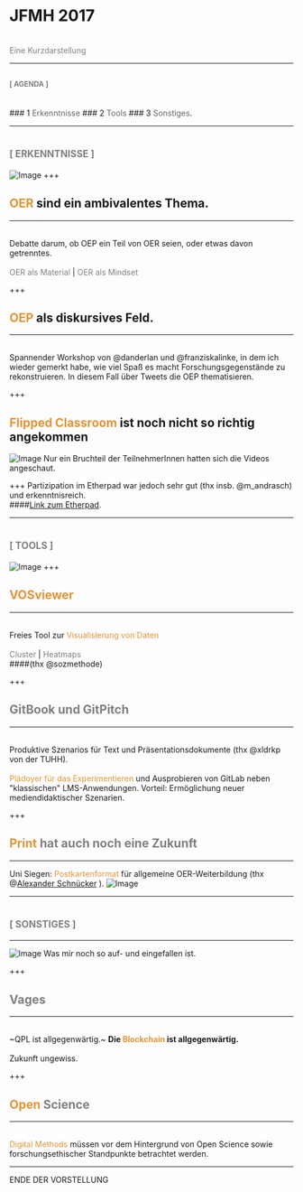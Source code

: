 # JFMH 2017
<br>
<span style="color:gray">Eine Kurzdarstellung</span>

---

## <span style="color:gray; font-size:0.6em;">[ AGENDA ]</span>

<br>
### 1 <span style="color: #666666">Erkenntnisse</span>
### <span class="fragment" data-fragment-index="1">2 <span style="color: #666666">Tools</span>
### <span class="fragment" data-fragment-index="2">3 <span style="color: #666666">Sonstiges</span>.</li>

---
# <span style="color:gray; font-size:0.6em;">[ ERKENNTNISSE ]</span>
![Image](./paper.jpg)
+++
## <span style="color: #e49436">OER</span> sind ein ambivalentes Thema.
***
<br>
Debatte darum, ob OEP ein Teil von OER seien, oder etwas davon getrenntes.<br><br>
<span style="font-size:1em; color:gray">OER als Material</span> |
<span style="font-size:1em; color:gray">OER als Mindset</span>

+++
## <span style="color: #e49436">OEP</span> als diskursives Feld.
***
<br>
Spannender Workshop von @danderlan und @franziskalinke, in dem ich wieder gemerkt habe, wie viel Spaß es macht Forschungsgegenstände zu rekonstruieren. In diesem Fall über Tweets die OEP thematisieren.

+++
## <span style="color: #e49436">Flipped Classroom</span> ist noch nicht so richtig angekommen
![Image](./JFMH17.jpg)
Nur ein Bruchteil der TeilnehmerInnen hatten sich die Videos angeschaut.

+++
Partizipation im Etherpad war jedoch sehr gut (thx insb. @m_andrasch) und erkenntnisreich.<br>
####[Link zum Etherpad](https://pad.hs-wismar.de/p/jfmh17).

---
# <span style="color:gray;  font-size:0.6em;">[ TOOLS ]</span>
![Image](./brushes.jpg)
+++
## <span style="color: #e49436">VOSviewer</span>
***
<br>
Freies Tool zur <span style="color: #e49436">Visualisierung von Daten</span><br><br>
<span style="font-size:1em; color:gray">Cluster</span> |
<span style="font-size:1em; color:gray">Heatmaps</span><br>
####(thx @sozmethode)

+++
## <span style="color:gray;">GitBook und GitPitch</span>
***
<br>
Produktive Szenarios für Text und Präsentationsdokumente (thx @xldrkp von der TUHH).<br><br>
<span style="color: #e49436">Plädoyer für das Experimentieren</span> und Ausprobieren von GitLab neben "klassischen" LMS-Anwendungen. Vorteil: Ermöglichung neuer mediendidaktischer Szenarien.

+++
## <span style="color:gray;"><span style="color: #e49436">Print</span> hat auch noch eine Zukunft</span>
***
Uni Siegen: <span style="color: #e49436">Postkartenformat</span> für allgemeine OER-Weiterbildung (thx @[Alexander Schnücker](http://hd.uni-siegen.de/oerhd/?lang=de) ).
![Image](./oerpostkarten.jpg)

---
# <span style="color:gray; font-size:0.6em;">[ SONSTIGES ]</span>
***
![Image](./chaos.jpg)
Was mir noch so auf- und eingefallen ist.

+++
## <span style="color:gray;">Vages</span>
***
<br>
~QPL ist allgegenwärtig.~ <b>Die <span style="color: #e49436">Blockchain</span> ist allgegenwärtig.</b> <br><br> Zukunft ungewiss.

+++
## <span style="color:gray;"><span style="color: #e49436">Open</span> Science</span>
***
<br>
<span style="color: #e49436">Digital Methods</span> müssen vor dem Hintergrund von Open Science sowie forschungsethischer Standpunkte betrachtet werden.

---

ENDE DER VORSTELLUNG
